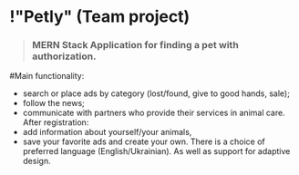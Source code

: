 # !"Petly" (Team project)
> ### MERN Stack Application for finding a pet with authorization. 

#Main functionality:
- search or place ads by category (lost/found, give to good hands, sale);
- follow the news;
- communicate with partners who provide their services in animal care. 
After registration: 
- add information about yourself/your animals, 
- save your favorite ads and create your own. 
There is a choice of preferred language (English/Ukrainian). 
As well as support for adaptive design.
